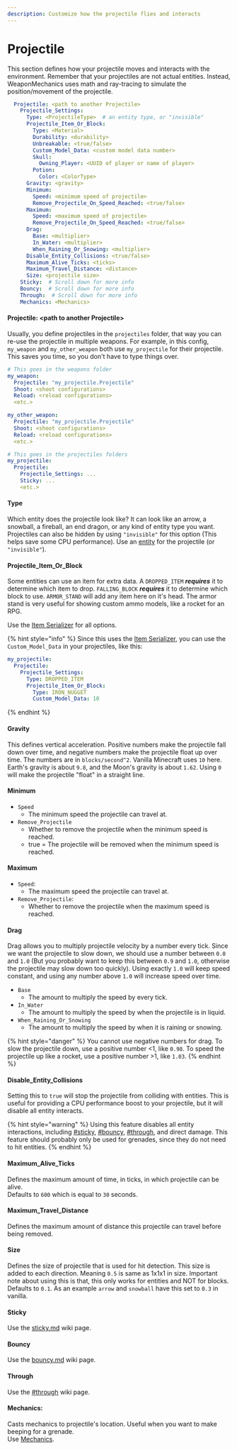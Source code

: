 ```yaml
---
description: Customize how the projectile flies and interacts
---
```


# Projectile

This section defines how your projectile moves and interacts with the environment. Remember that your projectiles are not actual entities. Instead, WeaponMechanics uses math and ray-tracing to simulate the position/movement of the projectile.

```yaml
  Projectile: <path to another Projectile>
    Projectile_Settings:
      Type: <ProjectileType>  # an entity type, or "invisible"
      Projectile_Item_Or_Block:
        Type: <Material>
        Durability: <durability>
        Unbreakable: <true/false>
        Custom_Model_Data: <custom model data number>
        Skull:
          Owning_Player: <UUID of player or name of player>
        Potion:
          Color: <ColorType>
      Gravity: <gravity>
      Minimum:
        Speed: <minimum speed of projectile>
        Remove_Projectile_On_Speed_Reached: <true/false>
      Maximum:
        Speed: <maximum speed of projectile>
        Remove_Projectile_On_Speed_Reached: <true/false>
      Drag:
        Base: <multiplier>
        In_Water: <multiplier>
        When_Raining_Or_Snowing: <multiplier>
      Disable_Entity_Collisions: <true/false>
      Maximum_Alive_Ticks: <ticks>
      Maximum_Travel_Distance: <distance>
      Size: <projectile size>
    Sticky:  # Scroll down for more info
    Bouncy:  # Scroll down for more info
    Through:  # Scroll down for more info
    Mechanics: <Mechanics>
```

#### **Projectile: \<path to another Projectile>**

Usually, you define projectiles in the `projectiles` folder, that way you can re-use the projectile in multiple weapons. For example, in this config, `my_weapon` and `my_other_weapon` both use `my_projectile` for their projectile. This saves you time, so you don't have to type things over.

```yaml
# This goes in the weapons folder
my_weapon:
  Projectile: "my_projectile.Projectile"
  Shoot: <shoot configurations>
  Reload: <reload configurations>
  <etc.>

my_other_weapon:
  Projectile: "my_projectile.Projectile"
  Shoot: <shoot configurations>
  Reload: <reload configurations>
  <etc.>

# This goes in the projectiles folders
my_projectile:
  Projectile:
    Projectile_Settings: ...
    Sticky: ...
    <etc.>
```

#### Type

Which entity does the projectile look like? It can look like an arrow, a snowball, a fireball, an end dragon, or any kind of entity type you want. Projectiles can also be hidden by using `"invisible"` for this option (This helps save some CPU performance). Use an [entity](http://127.0.0.1:5000/s/IIUkVnlH40vVBzLhWWQ8/references#entity "mention") for the projectile (or `"invisible"`).&#x20;

#### Projectile\_Item\_Or\_Block

Some entities can use an item for extra data. A `DROPPED_ITEM` _**requires**_ it to determine which item to drop. `FALLING_BLOCK` _**requires**_ it to determine which block to use. `ARMOR_STAND` will add any item here on it's head. The armor stand is very useful for showing custom ammo models, like a rocket for an RPG.

Use the [Item Serializer](http://127.0.0.1:5000/s/IIUkVnlH40vVBzLhWWQ8/item-serializer "mention") for all options.

{% hint style="info" %}
Since this uses the [Item Serializer](http://127.0.0.1:5000/s/IIUkVnlH40vVBzLhWWQ8/item-serializer "mention"), you can use the `Custom_Model_Data` in your projectiles, like this:

```yaml
my_projectile:
  Projectile:
    Projectile_Settings:
      Type: DROPPED_ITEM
      Projectile_Item_Or_Block:
        Type: IRON_NUGGET
        Custom_Model_Data: 10 
```
{% endhint %}

#### Gravity

This defines vertical acceleration. Positive numbers make the projectile fall down over time, and negative numbers make the projectile float up over time. The numbers are in `blocks/second^2`. Vanilla Minecraft uses `10` here. Earth's gravity is about `9.8`, and the Moon's gravity is about `1.62`. Using `0` will make the projectile "float" in a straight line.

#### Minimum

* `Speed`
  * The minimum speed the projectile can travel at.
* `Remove_Projectile`
  * Whether to remove the projectile when the minimum speed is reached.
  * true = The projectile will be removed when the minimum speed is reached.

#### Maximum

* `Speed`:
  * The maximum speed the projectile can travel at.
* `Remove_Projectile`:
  * Whether to remove the projectile when the maximum speed is reached.

#### Drag

Drag allows you to multiply projectile velocity by a number every tick. Since we want the projectile to slow down, we should use a number between `0.0` and `1.0` (But you probably want to keep this between `0.9` and `1.0`, otherwise the projectile may slow down too quickly). Using exactly `1.0` will keep speed constant, and using any number above `1.0` will increase speed over time.

* `Base`
  * The amount to multiply the speed by every tick.
* `In_Water`
  * The amount to multiply the speed by when the projectile is in liquid.
* `When_Raining_Or_Snowing`
  * The amount to multiply the speed by when it is raining or snowing.

{% hint style="danger" %}
You cannot use negative numbers for drag. To slow the projectile down, use a positive number <1, like `0.98`. To speed the projectile up like a rocket, use a positive number >1, like `1.03`.&#x20;
{% endhint %}

#### Disable\_Entity\_Collisions

Setting this to `true` will stop the projectile from colliding with entities. This is useful for providing a CPU performance boost to your projectile, but it will disable all entity interacts.

{% hint style="warning" %}
Using this feature disables all entity interactions, including [#sticky](./#sticky "mention"), [#bouncy](./#bouncy "mention"), [#through](./#through "mention"), and direct damage. This feature should probably only be used for grenades, since they do not need to hit entities.&#x20;
{% endhint %}

#### Maximum\_Alive\_Ticks

Defines the maximum amount of time, in ticks, in which projectile can be alive.\
Defaults to `600` which is equal to `30` seconds.

#### Maximum\_Travel\_Distance

Defines the maximum amount of distance this projectile can travel before being removed.

#### Size

Defines the size of projectile that is used for hit detection. This size is added to each direction. Meaning `0.5` is same as 1x1x1 in size. Important note about using this is that, this only works for entities and NOT for blocks.\
Defaults to `0.1`. As an example `arrow` and `snowball` have this set to `0.3` in vanilla.

#### Sticky

Use the [sticky.md](sticky.md "mention") wiki page.

#### Bouncy

Use the [bouncy.md](bouncy.md "mention") wiki page.

#### Through

Use the [#through](./#through "mention") wiki page.

#### Mechanics:

Casts mechanics to projectile's location. Useful when you want to make beeping for a grenade.\
Use [Mechanics](http://127.0.0.1:5000/o/MgHAZkcfIhs3YcmBjk2r/s/hz7yMxlL81NxAT44nraH/ "mention").&#x20;
